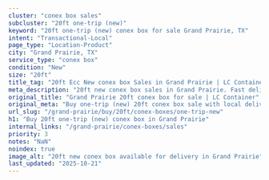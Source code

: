 ```yaml
---
cluster: "conex box sales"
subcluster: "20ft one-trip (new)"
keyword: "20ft one-trip (new) conex box for sale Grand Prairie, TX"
intent: "Transactional-Local"
page_type: "Location-Product"
city: "Grand Prairie, TX"
service_type: "conex box"
condition: "New"
size: "20ft"
title_tag: "20ft Ecc New conex box Sales in Grand Prairie | LC Container"
meta_description: "20ft new conex box sales in Grand Prairie. Fast delivery, competitive pricing. Serving conex boxes area. Quote ID: GA4. Call (214) 524-4168 for your free quote today."
original_title: "Grand Prairie 20ft conex box for sale | LC Container"
original_meta: "Buy one-trip (new) 20ft conex box sale with local delivery in Grand Prairie, TX. LC Container — local Since 2003. Request a fast quote today."
url_slug: "/grand-prairie/buy/20ft/conex-boxes/one-trip-new"
h1: "Buy 20ft one-trip (new) conex box in Grand Prairie"
internal_links: "/grand-prairie/conex-boxes/sales"
priority: 3
notes: "NaN"
noindex: true
image_alt: "20ft new conex box available for delivery in Grand Prairie"
last_updated: "2025-10-21"
---
```


<!-- TODO: Add unique city/inventory copy, images, and internal links here. -->
